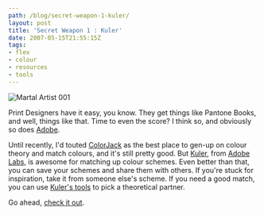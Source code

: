 ```yaml
---
path: /blog/secret-weapon-1-kuler/
layout: post
title: 'Secret Weapon 1 : Kuler'
date: 2007-05-15T21:55:15Z
tags:
- flex
- colour
- resources
- tools
---
```


![Martal Artist 001](/content/images/2007/05/martal.thumbnail.gif)

Print Designers have it easy, you know. They get things like Pantone Books, and well, things like that. Time to even the score? I think so, and obviously so does [Adobe](http://www.adobe.com "Open adobe's website in a new window").

Until recently, I'd touted [ColorJack](http://www.colorjack.com/ "Open ColorJack's website in a new window") as the best place to gen-up on colour theory and match colours, and it's still pretty good. But [Kuler](http://kuler.adobe.com "Open Kuler in a new window"), from [Adobe Labs](http://labs.adobe.com "Open Adobe Labs in a new window"), is awesome for matching up colour schemes. Even better than that, you can save your schemes and share them with others. If you're stuck for inspiration, take it from someone else's scheme. If you need a good match, you can use [Kuler's tools](http://kuler.adobe.com "Open Kuler in a new window") to pick a theoretical partner.

Go ahead, [check it out](http://kuler.adobe.com "Open Kuler in a new window").